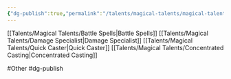 ```yaml
---
{"dg-publish":true,"permalink":"/talents/magical-talents/magical-talents-initiate/"}
---
```


[[Talents/Magical Talents/Battle Spells\|Battle Spells]]
[[Talents/Magical Talents/Damage Specialist\|Damage Specialist]]
[[Talents/Magical Talents/Quick Caster\|Quick Caster]]
[[Talents/Magical Talents/Concentrated Casting\|Concentrated Casting]]

#Other #dg-publish
